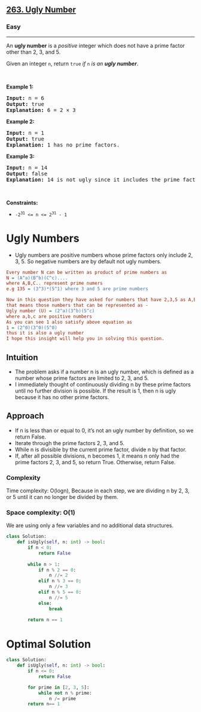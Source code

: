 <h2><a href="https://leetcode.com/problems/ugly-number/solutions/?envType=problem-list-v2&envId=n9iuhemc">263. Ugly Number</a></h2><h3>Easy</h3><hr><p>An <strong>ugly number</strong> is a <em>positive</em> integer which does not have a prime factor other than 2, 3, and 5.</p>

<p>Given an integer <code>n</code>, return <code>true</code> <em>if</em> <code>n</code> <em>is an <strong>ugly number</strong></em>.</p>

<p>&nbsp;</p>
<p><strong class="example">Example 1:</strong></p>

<pre>
<strong>Input:</strong> n = 6
<strong>Output:</strong> true
<strong>Explanation:</strong> 6 = 2 &times; 3
</pre>

<p><strong class="example">Example 2:</strong></p>

<pre>
<strong>Input:</strong> n = 1
<strong>Output:</strong> true
<strong>Explanation:</strong> 1 has no prime factors.
</pre>

<p><strong class="example">Example 3:</strong></p>

<pre>
<strong>Input:</strong> n = 14
<strong>Output:</strong> false
<strong>Explanation:</strong> 14 is not ugly since it includes the prime factor 7.
</pre>

<p>&nbsp;</p>
<p><strong>Constraints:</strong></p>

<ul>
	<li><code>-2<sup>31</sup> &lt;= n &lt;= 2<sup>31</sup> - 1</code></li>
</ul>

# Ugly Numbers 
* Ugly numbers are positive numbers whose prime factors only include 2, 3, 5. So negative numbers are by default not ugly numbers. 

```ini 
Every number N can be written as product of prime numbers as
N = (A^a)(B^b)(C^c)....
where A,B,C.. represent prime numers
e.g 135 = (3^3)*(5^1) where 3 and 5 are prime numbers

Now in this question they have asked for numbers that have 2,3,5 as A,B,C or prime numbers,
that means those numbers that can be represented as -
Ugly number (U) = (2^a)(3^b)(5^c)
where a,b,c are positive numbers
As you can see 1 also satisfy above equation as
1 = (2^0)(3^0)(5^0)
thus it is also a ugly number
I hope this insight will help you in solving this question.
```
## Intuition
* The problem asks if a number n is an ugly number, which is defined as a number whose prime factors are limited to 2, 3, and 5.
* I immediately thought of continuously dividing n by these prime factors until no further division is possible. If the result is 1, then n is ugly because it has no other prime factors.

## Approach
* If n is less than or equal to 0, it’s not an ugly number by definition, so we return False.
* Iterate through the prime factors 2, 3, and 5.
* While n is divisible by the current prime factor, divide n by that factor.
* If, after all possible divisions, n becomes 1, it means n only had the prime factors 2, 3, and 5, so return True. Otherwise, return False.

### Complexity
Time complexity: O(logn), Because in each step, we are dividing n by 2, 3, or 5 until it can no longer be divided by them.

### Space complexity: O(1)
We are using only a few variables and no additional data structures.

```python 
class Solution:
    def isUgly(self, n: int) -> bool:
        if n < 0:
            return False 
        
        while n > 1:
            if n % 2 == 0:
                n //= 2
            elif n % 3 == 0:
                n //= 3
            elif n % 5 == 0:
                n //= 5
            else:
                break
        
        return n == 1
```

# Optimal Solution
```python
class Solution:
    def isUgly(self, n: int) -> bool:
        if n <= 0:
            return False

        for prime in [2, 3, 5]:
            while not n % prime:
                n /= prime
        return n== 1
```
